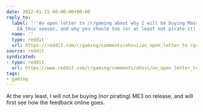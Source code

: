 ```yaml
---
date: 2012-01-15 00:00:00+00:00
reply_to:
  label: '''An open letter to /r/gaming about why I will be buying Mass Effect 3 from
    EA this season, and why you should too (or at least not pirate it).'' on /r/gaming'
  name: ''
  type: reddit
  url: https://reddit.com/r/gaming/comments/ohxvi/an_open_letter_to_rgaming_about_why_i_will_be/
source: reddit
syndicated:
- type: reddit
  url: https://www.reddit.com/r/gaming/comments/ohxvi/an_open_letter_to_rgaming_about_why_i_will_be/c3hebqe/
tags:
- gaming
---
```


At the very least, I will not be buying (nor pirating) ME3 on release, and will first see how the feedback online goes.

